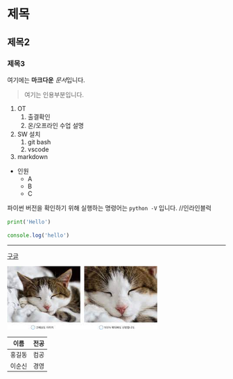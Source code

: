 # 제목
## 제목2
### 제목3


여기에는 **마크다운** *문서*입니다.

> 여기는 인용부분입니다.


1. OT
    1. 출결확인
    2. 온/오프라인 수업 설명
2. SW 설치
    1. git bash
    2. vscode
3. markdown

- 인원
    - A
    - B
    - C

 

파이썬 버전을 확인하기 위해 실행하는 명령어는 `python -V` 입니다. //인라인블럭

```python
print('Hello')
```

```javascript
console.log('hello')
```

---

[구글](https://www.google.com)

![](./assets/%EB%8B%A4%EC%9A%B4%EB%A1%9C%EB%93%9C.jpg)

| 이름 | 전공 |
| --- | --- |
| 홍길동 | 컴공 |
| 이순신 | 경영 |

